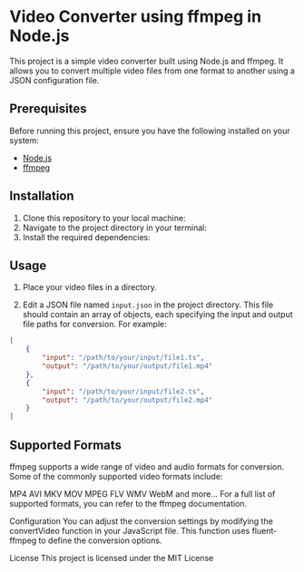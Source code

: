 # Video Converter using ffmpeg in Node.js

This project is a simple video converter built using Node.js and ffmpeg. It allows you to convert multiple video files from one format to another using a JSON configuration file.

## Prerequisites

Before running this project, ensure you have the following installed on your system:

- [Node.js](https://nodejs.org/)
- [ffmpeg](https://ffmpeg.org/)

## Installation

1. Clone this repository to your local machine:
2. Navigate to the project directory in your terminal:
3. Install the required dependencies:

## Usage

1. Place your video files in a directory.

2. Edit a JSON file named `input.json` in the project directory. This file should contain an array of objects, each specifying the input and output file paths for conversion. For example:

```json
[
    {
        "input": "/path/to/your/input/file1.ts",
        "output": "/path/to/your/output/file1.mp4"
    },
    {
        "input": "/path/to/your/input/file2.ts",
        "output": "/path/to/your/output/file2.mp4"
    }
]
```
## Supported Formats
ffmpeg supports a wide range of video and audio formats for conversion. Some of the commonly supported video formats include:

MP4
AVI
MKV
MOV
MPEG
FLV
WMV
WebM
and more...
For a full list of supported formats, you can refer to the ffmpeg documentation.

Configuration
You can adjust the conversion settings by modifying the convertVideo function in your JavaScript file. This function uses fluent-ffmpeg to define the conversion options.

License
This project is licensed under the MIT License 
